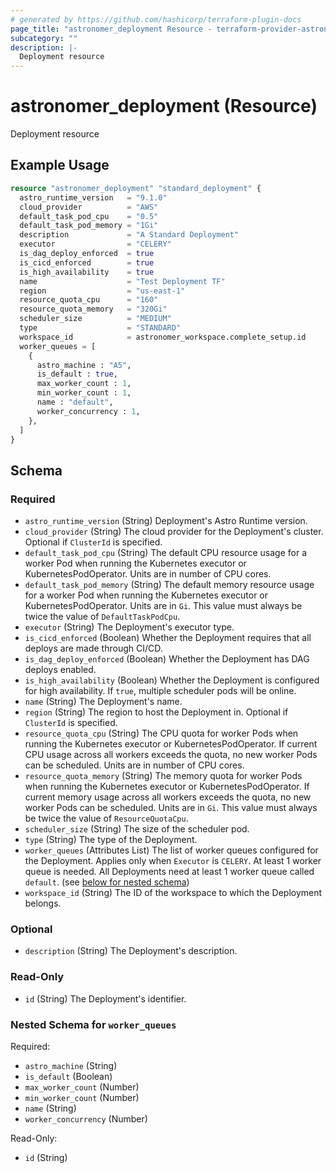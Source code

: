 ```yaml
---
# generated by https://github.com/hashicorp/terraform-plugin-docs
page_title: "astronomer_deployment Resource - terraform-provider-astronomer"
subcategory: ""
description: |-
  Deployment resource
---
```


# astronomer_deployment (Resource)

Deployment resource

## Example Usage

```terraform
resource "astronomer_deployment" "standard_deployment" {
  astro_runtime_version   = "9.1.0"
  cloud_provider          = "AWS"
  default_task_pod_cpu    = "0.5"
  default_task_pod_memory = "1Gi"
  description             = "A Standard Deployment"
  executor                = "CELERY"
  is_dag_deploy_enforced  = true
  is_cicd_enforced        = true
  is_high_availability    = true
  name                    = "Test Deployment TF"
  region                  = "us-east-1"
  resource_quota_cpu      = "160"
  resource_quota_memory   = "320Gi"
  scheduler_size          = "MEDIUM"
  type                    = "STANDARD"
  workspace_id            = astronomer_workspace.complete_setup.id
  worker_queues = [
    {
      astro_machine : "A5",
      is_default : true,
      max_worker_count : 1,
      min_worker_count : 1,
      name : "default",
      worker_concurrency : 1,
    },
  ]
}
```

<!-- schema generated by tfplugindocs -->
## Schema

### Required

- `astro_runtime_version` (String) Deployment's Astro Runtime version.
- `cloud_provider` (String) The cloud provider for the Deployment's cluster. Optional if `ClusterId` is specified.
- `default_task_pod_cpu` (String) The default CPU resource usage for a worker Pod when running the Kubernetes executor or KubernetesPodOperator. Units are in number of CPU cores.
- `default_task_pod_memory` (String) The default memory resource usage for a worker Pod when running the Kubernetes executor or KubernetesPodOperator. Units are in `Gi`. This value must always be twice the value of `DefaultTaskPodCpu`.
- `executor` (String) The Deployment's executor type.
- `is_cicd_enforced` (Boolean) Whether the Deployment requires that all deploys are made through CI/CD.
- `is_dag_deploy_enforced` (Boolean) Whether the Deployment has DAG deploys enabled.
- `is_high_availability` (Boolean) Whether the Deployment is configured for high availability. If `true`, multiple scheduler pods will be online.
- `name` (String) The Deployment's name.
- `region` (String) The region to host the Deployment in. Optional if `ClusterId` is specified.
- `resource_quota_cpu` (String) The CPU quota for worker Pods when running the Kubernetes executor or KubernetesPodOperator. If current CPU usage across all workers exceeds the quota, no new worker Pods can be scheduled. Units are in number of CPU cores.
- `resource_quota_memory` (String) The memory quota for worker Pods when running the Kubernetes executor or KubernetesPodOperator. If current memory usage across all workers exceeds the quota, no new worker Pods can be scheduled. Units are in `Gi`. This value must always be twice the value of `ResourceQuotaCpu`.
- `scheduler_size` (String) The size of the scheduler pod.
- `type` (String) The type of the Deployment.
- `worker_queues` (Attributes List) The list of worker queues configured for the Deployment. Applies only when `Executor` is `CELERY`. At least 1 worker queue is needed. All Deployments need at least 1 worker queue called `default`. (see [below for nested schema](#nestedatt--worker_queues))
- `workspace_id` (String) The ID of the workspace to which the Deployment belongs.

### Optional

- `description` (String) The Deployment's description.

### Read-Only

- `id` (String) The Deployment's identifier.

<a id="nestedatt--worker_queues"></a>
### Nested Schema for `worker_queues`

Required:

- `astro_machine` (String)
- `is_default` (Boolean)
- `max_worker_count` (Number)
- `min_worker_count` (Number)
- `name` (String)
- `worker_concurrency` (Number)

Read-Only:

- `id` (String)
